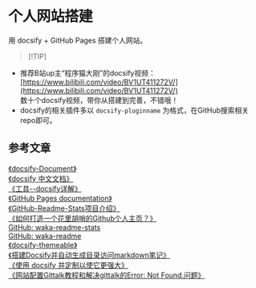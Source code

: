 # 个人网站搭建

用 docsify + GitHub Pages 搭建个人网站。

>[!TIP]<div>

- 推荐B站up主“程序猫大刚”的docsify视频：[https://www.bilibili.com/video/BV1UT411272V/](https://www.bilibili.com/video/BV1UT411272V/)<br>
数十个docsify视频，带你从搭建到完善，不错哦！
- docsify的相关插件多以 `docsify-pluginname` 为格式，在GitHub搜索相关repo即可。
</div>


## 参考文章

[《docsify-Document》](https://docsify.js.org/#/)  
[《docsify 中文文档》](https://docsify.js.org/#/zh-cn/)  
[《工具--docsify详解》](https://blog.csdn.net/liyou123456789/article/details/124504727)  
[《GitHub Pages documentation》](https://docs.github.com/en/pages)  
[《GitHub-Readme-Stats项目介绍》](https://blog.csdn.net/gobullin/article/details/120513191)  
[《如何打造一个花里胡哨的Github个人主页？》](https://blog.csdn.net/qq794492789/article/details/136871699)  
[GitHub: waka-readme-stats](https://github.com/anmol098/waka-readme-stats)  
[GitHub: waka-readme](https://github.com/athul/waka-readme)  
[《docsify-themeable》](https://jhildenbiddle.github.io/docsify-themeable/#/customization)  
[《搭建Docsify并自动生成目录访问markdown笔记》](https://blog.csdn.net/qq_74177889/article/details/139595564)  
[《使用 docsify 并定制以使它更强大》](https://ld246.com/article/1553507125889)  
[《网站配置Gittalk教程和解决gittalk的Error: Not Found.问题》](https://blog.csdn.net/wyounger/article/details/111356242)  